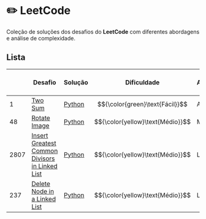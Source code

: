 # ✏️ LeetCode 

Coleção de soluções dos desafios do **LeetCode** com diferentes abordagens e análise de complexidade. 

## Lista 

|   | Desafio | Solução | Dificuldade | Assunto | Número de soluções |
|---| ----- | -------- | ---------- | --------------------------| ------------------------------- |
|1|[Two Sum](https://leetcode.com/problems/two-sum/) | [Python](./array_e_hash/1_TwoSum.ipynb) | $${\color{green}\text{Fácil}}$$ | Array | 2 | 
|48|[Rotate Image](https://leetcode.com/problems/rotate-image/) | [Python](./array_e_hash/48_RotateImage.ipynb) | $${\color{yellow}\text{Médio}}$$ | Matriz | 1 |
|2807|[Insert Greatest Common Divisors in Linked List](https://leetcode.com/problems/insert-greatest-common-divisors-in-linked-list/) | [Python](./lista/2807_Insert_Greatest_Common_Divisors_in_Linked_List) | $${\color{yellow}\text{Médio}}$$ | Lista | 2 | 
|237|[Delete Node in a Linked List](https://leetcode.com/problems/delete-node-in-a-linked-list/) | [Python](./lista/237_Delete_Node_in_a_Linked_List.ipynb) | $${\color{yellow}\text{Médio}}$$ | Lista | 0 |